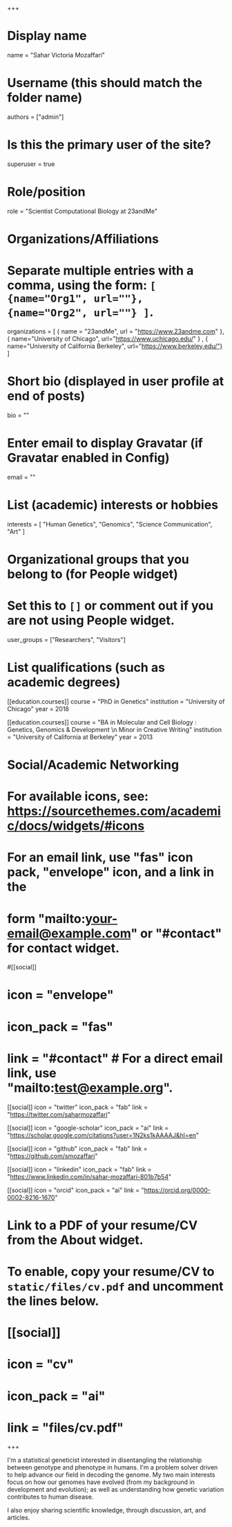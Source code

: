 +++
# Display name
name = "Sahar Victoria Mozaffari"

# Username (this should match the folder name)
authors = ["admin"]

# Is this the primary user of the site?
superuser = true

# Role/position
role = "Scientist Computational Biology at 23andMe"

# Organizations/Affiliations
#   Separate multiple entries with a comma, using the form: `[ {name="Org1", url=""}, {name="Org2", url=""} ]`.
organizations = [ { name = "23andMe", url = "https://www.23andme.com" }, { name="University of Chicago", url="https://www.uchicago.edu/" } , { name="University of California Berkeley", url="https://www.berkeley.edu/"} ]

# Short bio (displayed in user profile at end of posts)
bio = ""


# Enter email to display Gravatar (if Gravatar enabled in Config)
email = ""

# List (academic) interests or hobbies
interests = [
  "Human Genetics",
  "Genomics",
  "Science Communication",
  "Art"
]

# Organizational groups that you belong to (for People widget)
#   Set this to `[]` or comment out if you are not using People widget.
user_groups = ["Researchers", "Visitors"]

# List qualifications (such as academic degrees)
[[education.courses]]
  course = "PhD in Genetics"
  institution = "University of Chicago"
  year = 2018

[[education.courses]]
  course = "BA in Molecular and Cell Biology : Genetics, Genomics & Development \n Minor in Creative Writing"
  institution = "University of California at Berkeley"
  year = 2013

# Social/Academic Networking
# For available icons, see: https://sourcethemes.com/academic/docs/widgets/#icons
#   For an email link, use "fas" icon pack, "envelope" icon, and a link in the
#   form "mailto:your-email@example.com" or "#contact" for contact widget.

#[[social]]
#  icon = "envelope"
#  icon_pack = "fas"
#  link = "#contact"  # For a direct email link, use "mailto:test@example.org".

[[social]]
  icon = "twitter"
  icon_pack = "fab"
  link = "https://twitter.com/saharmozaffari"

[[social]]
  icon = "google-scholar"
  icon_pack = "ai"
  link = "https://scholar.google.com/citations?user=1N2ks1kAAAAJ&hl=en"

[[social]]
  icon = "github"
  icon_pack = "fab"
  link = "https://github.com/smozaffari"

[[social]]
  icon = "linkedin"
  icon_pack = "fab"
  link = "https://www.linkedin.com/in/sahar-mozaffari-801b7b54"

[[social]]
  icon = "orcid"
  icon_pack = "ai"
  link = "https://orcid.org/0000-0002-8216-1670"

# Link to a PDF of your resume/CV from the About widget.
# To enable, copy your resume/CV to `static/files/cv.pdf` and uncomment the lines below.
# [[social]]
#   icon = "cv"
#   icon_pack = "ai"
#   link = "files/cv.pdf"

+++


I'm a statistical geneticist interested in disentangling the relationship between genotype and phenotype in humans. I'm a problem solver driven to help advance our field in decoding the genome. My two main interests focus on how our genomes have evolved (from my background in development and evolution); as well as understanding how genetic variation contributes to human disease.

I also enjoy sharing scientific knowledge, through discussion, art, and articles.